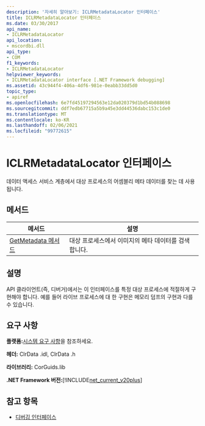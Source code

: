 ```yaml
---
description: '자세히 알아보기: ICLRMetadataLocator 인터페이스'
title: ICLRMetadataLocator 인터페이스
ms.date: 03/30/2017
api_name:
- ICLRMetadataLocator
api_location:
- mscordbi.dll
api_type:
- COM
f1_keywords:
- ICLRMetadataLocator
helpviewer_keywords:
- ICLRMetadataLocator interface [.NET Framework debugging]
ms.assetid: 43c944f4-406a-4df6-981e-0eabb33dd5d0
topic_type:
- apiref
ms.openlocfilehash: 6e7fd45197294563e12da020379d1bd54b088698
ms.sourcegitcommit: ddf7edb67715a5b9a45e3dd44536dabc153c1de0
ms.translationtype: MT
ms.contentlocale: ko-KR
ms.lasthandoff: 02/06/2021
ms.locfileid: "99772615"
---
```

# <a name="iclrmetadatalocator-interface"></a>ICLRMetadataLocator 인터페이스

데이터 액세스 서비스 계층에서 대상 프로세스의 어셈블리 메타 데이터를 찾는 데 사용 됩니다.  
  
## <a name="methods"></a>메서드  
  
|메서드|설명|  
|------------|-----------------|  
|[GetMetadata 메서드](iclrmetadatalocator-getmetadata-method.md)|대상 프로세스에서 이미지의 메타 데이터를 검색 합니다.|  
  
## <a name="remarks"></a>설명  

 API 클라이언트(즉, 디버거)에서는 이 인터페이스를 특정 대상 프로세스에 적절하게 구현해야 합니다. 예를 들어 라이브 프로세스에 대 한 구현은 메모리 덤프의 구현과 다를 수 있습니다.  
  
## <a name="requirements"></a>요구 사항  

 **플랫폼:**[시스템 요구 사항](../../get-started/system-requirements.md)을 참조하세요.  
  
 **헤더:** ClrData .idl, ClrData .h  
  
 **라이브러리:** CorGuids.lib  
  
 **.NET Framework 버전:**[!INCLUDE[net_current_v20plus](../../../../includes/net-current-v20plus-md.md)]  
  
## <a name="see-also"></a>참고 항목

- [디버깅 인터페이스](debugging-interfaces.md)

